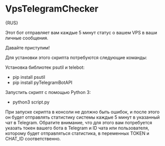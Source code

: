 # VpsTelegramChecker

{RUS}

Этот бот отправляет вам каждые 5 минут статус о вашем VPS в ваши личные сообщения.

Давайте приступим!

Для установки этого скрипта потребуются следующие команды:

Установка библиотек psutil и telebot:

- pip install psutil
- pip install pyTelegramBotAPI

Запустить скрипт с помощью Python 3:

- python3 script.py

При запуске скрипта в консоли не должно быть ошибок, и после этого он будет отправлять статистику системы каждые 5 минут в указанный чат в Telegram. Обратите внимание, что для этого вам потребуется указать токен вашего бота в Telegram и ID чата или пользователя, которому будет отправляться статистика, в переменных TOKEN и CHAT_ID соответственно.
